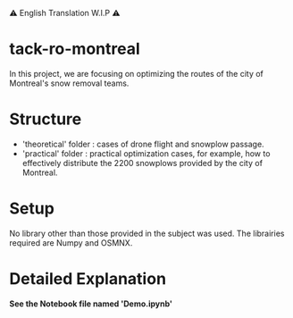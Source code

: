 ⚠️ English Translation W.I.P ⚠️

# tack-ro-montreal
In this project, we are focusing on optimizing the routes of the city of Montreal's snow removal teams.

# Structure
 * 'theoretical' folder : cases of drone flight and snowplow passage.
 * 'practical' folder : practical optimization cases, for example, how to effectively distribute the 2200 snowplows provided by the city of Montreal.

# Setup
No library other than those provided in the subject was used.
The librairies required are Numpy and OSMNX.

# Detailed Explanation
**See the Notebook file named 'Demo.ipynb'**
